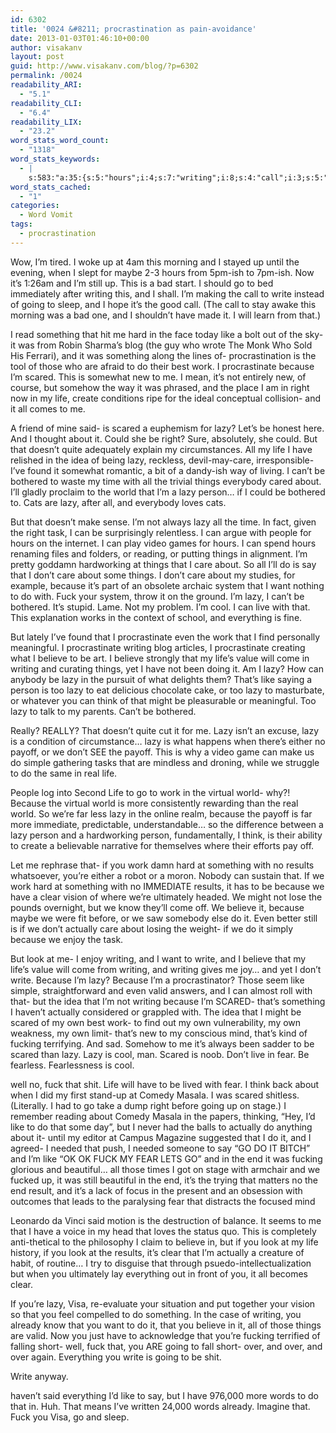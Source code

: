 ```yaml
---
id: 6302
title: '0024 &#8211; procrastination as pain-avoidance'
date: 2013-01-03T01:46:10+00:00
author: visakanv
layout: post
guid: http://www.visakanv.com/blog/?p=6302
permalink: /0024
readability_ARI:
  - "5.1"
readability_CLI:
  - "6.4"
readability_LIX:
  - "23.2"
word_stats_word_count:
  - "1318"
word_stats_keywords:
  - |
    s:583:"a:35:{s:5:"hours";i:4;s:7:"writing";i:8;s:4:"call";i:3;s:5:"write";i:5;s:5:"going";i:4;s:4:"hard";i:3;s:4:"like";i:6;s:4:"work";i:6;s:13:"procrastinate";i:4;s:7:"because";i:10;s:6:"scared";i:7;s:5:"right";i:4;s:4:"life";i:6;s:4:"said";i:3;s:4:"lazy";i:20;s:4:"idea";i:3;s:4:"care";i:5;s:5:"can't";i:3;s:8:"bothered";i:4;s:6:"things";i:6;s:5:"world";i:4;s:6:"person";i:4;s:4:"want";i:3;s:4:"fuck";i:5;s:4:"cool";i:3;s:7:"believe";i:6;s:4:"come";i:3;s:5:"think";i:3;s:6:"payoff";i:3;s:7:"results";i:3;s:5:"clear";i:3;s:8:"actually";i:4;s:4:"look";i:3;s:7:"fucking";i:3;s:4:"fear";i:4;}";
word_stats_cached:
  - "1"
categories:
  - Word Vomit
tags:
  - procrastination
---
```

Wow, I&#8217;m tired. I woke up at 4am this morning and I stayed up until the evening, when I slept for maybe 2-3 hours from 5pm-ish to 7pm-ish. Now it&#8217;s 1:26am and I&#8217;m still up. This is a bad start. I should go to bed immediately after writing this, and I shall. I&#8217;m making the call to write instead of going to sleep, and I hope it&#8217;s the good call. (The call to stay awake this morning was a bad one, and I shouldn&#8217;t have made it. I will learn from that.)

I read something that hit me hard in the face today like a bolt out of the sky- it was from Robin Sharma&#8217;s blog (the guy who wrote The Monk Who Sold His Ferrari), and it was something along the lines of- procrastination is the tool of those who are afraid to do their best work. I procrastinate because I&#8217;m scared. This is somewhat new to me. I mean, it&#8217;s not entirely new, of course, but somehow the way it was phrased, and the place I am in right now in my life, create conditions ripe for the ideal conceptual collision- and it all comes to me.

A friend of mine said- is scared a euphemism for lazy? Let&#8217;s be honest here. And I thought about it. Could she be right? Sure, absolutely, she could. But that doesn&#8217;t quite adequately explain my circumstances. All my life I have relished in the idea of being lazy, reckless, devil-may-care, irresponsible- I&#8217;ve found it somewhat romantic, a bit of a dandy-ish way of living. I can&#8217;t be bothered to waste my time with all the trivial things everybody cared about. I&#8217;ll gladly proclaim to the world that I&#8217;m a lazy person&#8230; if I could be bothered to. Cats are lazy, after all, and everybody loves cats.

But that doesn&#8217;t make sense. I&#8217;m not always lazy all the time. In fact, given the right task, I can be surprisingly relentless. I can argue with people for hours on the internet. I can play video games for hours. I can spend hours renaming files and folders, or reading, or putting things in alignment. I&#8217;m pretty goddamn hardworking at things that I care about. So all I&#8217;ll do is say that I don&#8217;t care about some things. I don&#8217;t care about my studies, for example, because it&#8217;s part of an obsolete archaic system that I want nothing to do with. Fuck your system, throw it on the ground. I&#8217;m lazy, I can&#8217;t be bothered. It&#8217;s stupid. Lame. Not my problem. I&#8217;m cool. I can live with that. This explanation works in the context of school, and everything is fine.

But lately I&#8217;ve found that I procrastinate even the work that I find personally meaningful. I procrastinate writing blog articles, I procrastinate creating what I believe to be art. I believe strongly that my life&#8217;s value will come in writing and curating things, yet I have not been doing it. Am I lazy? How can anybody be lazy in the pursuit of what delights them? That&#8217;s like saying a person is too lazy to eat delicious chocolate cake, or too lazy to masturbate, or whatever you can think of that might be pleasurable or meaningful. Too lazy to talk to my parents. Can&#8217;t be bothered.

Really? REALLY? That doesn&#8217;t quite cut it for me. Lazy isn&#8217;t an excuse, lazy is a condition of circumstance&#8230; lazy is what happens when there&#8217;s either no payoff, or we don&#8217;t SEE the payoff. This is why a video game can make us do simple gathering tasks that are mindless and droning, while we struggle to do the same in real life.

People log into Second Life to go to work in the virtual world- why?! Because the virtual world is more consistently rewarding than the real world. So we&#8217;re far less lazy in the online realm, because the payoff is far more immediate, predictable, understandable&#8230; so the difference between a lazy person and a hardworking person, fundamentally, I think, is their ability to create a believable narrative for themselves where their efforts pay off.

Let me rephrase that- if you work damn hard at something with no results whatsoever, you&#8217;re either a robot or a moron. Nobody can sustain that. If we work hard at something with no IMMEDIATE results, it has to be because we have a clear vision of where we&#8217;re ultimately headed. We might not lose the pounds overnight, but we know they&#8217;ll come off. We believe it, because maybe we were fit before, or we saw somebody else do it. Even better still is if we don&#8217;t actually care about losing the weight- if we do it simply because we enjoy the task.

But look at me- I enjoy writing, and I want to write, and I believe that my life&#8217;s value will come from writing, and writing gives me joy&#8230; and yet I don&#8217;t write. Because I&#8217;m lazy? Because I&#8217;m a procrastinator? Those seem like simple, straightforward and even valid answers, and I can almost roll with that- but the idea that I&#8217;m not writing because I&#8217;m SCARED- that&#8217;s something I haven&#8217;t actually considered or grappled with. The idea that I might be scared of my own best work- to find out my own vulnerability, my own weakness, my own limit- that&#8217;s new to my conscious mind, that&#8217;s kind of fucking terrifying. And sad. Somehow to me it&#8217;s always been sadder to be scared than lazy. Lazy is cool, man. Scared is noob. Don&#8217;t live in fear. Be fearless. Fearlessness is cool.

well no, fuck that shit. Life will have to be lived with fear. I think back about when I did my first stand-up at Comedy Masala. I was scared shitless. (Literally. I had to go take a dump right before going up on stage.) I remember reading about Comedy Masala in the papers, thinking, &#8220;Hey, I&#8217;d like to do that some day&#8221;, but I never had the balls to actually do anything about it- until my editor at Campus Magazine suggested that I do it, and I agreed- I needed that push, I needed someone to say &#8220;GO DO IT BITCH&#8221; and I&#8217;m like &#8220;OK OK FUCK MY FEAR LETS GO&#8221; and in the end it was fucking glorious and beautiful&#8230; all those times I got on stage with armchair and we fucked up, it was still beautiful in the end, it&#8217;s the trying that matters no the end result, and it&#8217;s a lack of focus in the present and an obsession with outcomes that leads to the paralysing fear that distracts the focused mind

Leonardo da Vinci said motion is the destruction of balance. It seems to me that I have a voice in my head that loves the status quo. This is completely anti-thetical to the philosophy I claim to believe in, but if you look at my life history, if you look at the results, it&#8217;s clear that I&#8217;m actually a creature of habit, of routine&#8230; I try to disguise that through psuedo-intellectualization but when you ultimately lay everything out in front of you, it all becomes clear.

If you&#8217;re lazy, Visa, re-evaluate your situation and put together your vision so that you feel compelled to do something. In the case of writing, you already know that you want to do it, that you believe in it, all of those things are valid. Now you just have to acknowledge that you&#8217;re fucking terrified of falling short- well, fuck that, you ARE going to fall short- over, and over, and over again. Everything you write is going to be shit.

Write anyway.

haven&#8217;t said everything I&#8217;d like to say, but I have 976,000 more words to do that in. Huh. That means I&#8217;ve written 24,000 words already. Imagine that. Fuck you Visa, go and sleep.